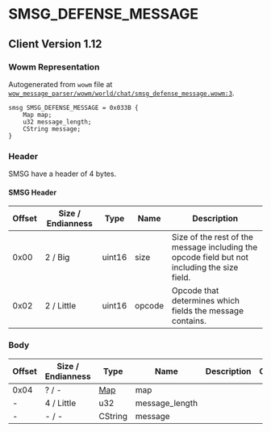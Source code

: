 # SMSG_DEFENSE_MESSAGE

## Client Version 1.12

### Wowm Representation

Autogenerated from `wowm` file at [`wow_message_parser/wowm/world/chat/smsg_defense_message.wowm:3`](https://github.com/gtker/wow_messages/tree/main/wow_message_parser/wowm/world/chat/smsg_defense_message.wowm#L3).
```rust,ignore
smsg SMSG_DEFENSE_MESSAGE = 0x033B {
    Map map;
    u32 message_length;
    CString message;
}
```
### Header

SMSG have a header of 4 bytes.

#### SMSG Header

| Offset | Size / Endianness | Type   | Name   | Description |
| ------ | ----------------- | ------ | ------ | ----------- |
| 0x00   | 2 / Big           | uint16 | size   | Size of the rest of the message including the opcode field but not including the size field.|
| 0x02   | 2 / Little        | uint16 | opcode | Opcode that determines which fields the message contains.|

### Body

| Offset | Size / Endianness | Type | Name | Description | Comment |
| ------ | ----------------- | ---- | ---- | ----------- | ------- |
| 0x04 | ? / - | [Map](map.md) | map |  |  |
| - | 4 / Little | u32 | message_length |  |  |
| - | - / - | CString | message |  |  |

